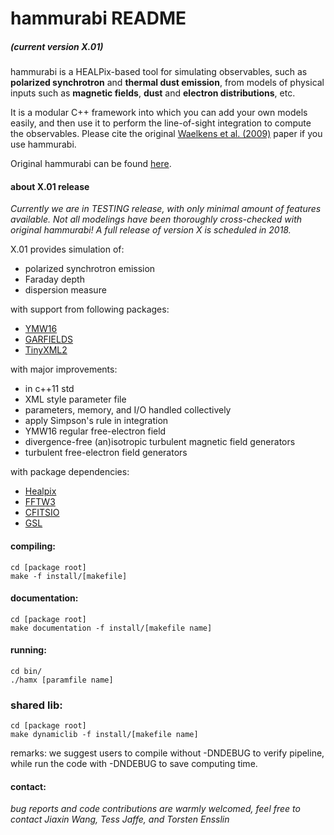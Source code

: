 # hammurabi README
##### (current version X.01)

hammurabi is a HEALPix-based tool for simulating observables, 
such as **polarized synchrotron** and **thermal dust emission**, 
from models of physical inputs such as **magnetic fields**, **dust** and **electron distributions**, etc.

It is a modular C++ framework into which you can add your own models easily, 
and then use it to perform the line-of-sight integration to compute the observables. 
Please cite the original [Waelkens et al. (2009)](https://www.aanda.org/articles/aa/abs/2009/08/aa10564-08/aa10564-08.html) paper if you use hammurabi.

Original hammurabi can be found [here](https://sourceforge.net/projects/hammurabicode/).

#### about X.01 release
*Currently we are in TESTING release,
with only minimal amount of features available.
Not all modelings have been thoroughly cross-checked with original hammurabi!
A full release of version X is scheduled in 2018.*

X.01 provides simulation of: 

* polarized synchrotron emission
* Faraday depth
* dispersion measure

with support from following packages:

* [YMW16](https://bitbucket.org/psrsoft/ymw16)
* [GARFIELDS](https://academic.oup.com/mnras/article-lookup/doi/10.1111/j.1365-2966.2008.13341.x)
* [TinyXML2](https://github.com/leethomason/tinyxml2)

with major improvements:

* in c++11 std
* XML style parameter file 
* parameters, memory, and I/O handled collectively
* apply Simpson's rule in integration
* YMW16 regular free-electron field
* divergence-free (an)isotropic turbulent magnetic field generators
* turbulent free-electron field generators

with package dependencies:

* [Healpix](https://healpix.jpl.nasa.gov/)
* [FFTW3](http://www.fftw.org/)
* [CFITSIO](https://heasarc.gsfc.nasa.gov/fitsio/fitsio.html)
* [GSL](https://www.gnu.org/software/gsl/)

#### compiling:
```
cd [package root]
make -f install/[makefile]
```

#### documentation:
```
cd [package root]
make documentation -f install/[makefile name]
```

#### running:
```
cd bin/
./hamx [paramfile name]
```

### shared lib:
```
cd [package root]
make dynamiclib -f install/[makefile name]
```

remarks: we suggest users to compile without -DNDEBUG to verify pipeline, while run the code with -DNDEBUG to save computing time.

#### contact:
*bug reports and code contributions are warmly welcomed,
feel free to contact Jiaxin Wang, Tess Jaffe, and Torsten Ensslin*
